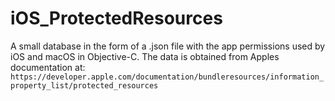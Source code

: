 # iOS_ProtectedResources
A small database in the form of a .json file with the app permissions used by iOS and macOS in Objective-C. The data is obtained from Apples documentation at:  `https://developer.apple.com/documentation/bundleresources/information_property_list/protected_resources`
